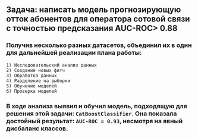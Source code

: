 ## Задача: написать модель прогнозирующую отток абонентов для оператора сотовой связи с точностью предсказания AUC-ROC> 0.88
### Получив несколько разных датасетов, объединил их в один для дальнейшей реализации плана работы:
    1) Исследовательский анализ данных 
    2) Создание новых фитч 
    3) Обработка данных 
    4) Разделение на выборки 
    5) Обучение моделей 
    6) Проверка моделей 
### В ходе анализа выявил и обучил модель, подходящую для решения этой задачи: `CatBoostClassifier`. Она показала достойный результат: `AUC-ROC = 0.93`, несмотря на явный дисбаланс классов.
